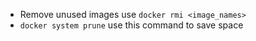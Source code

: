 - Remove unused images use ```docker rmi <image_names>```
- ```docker system prune``` use this command to save space